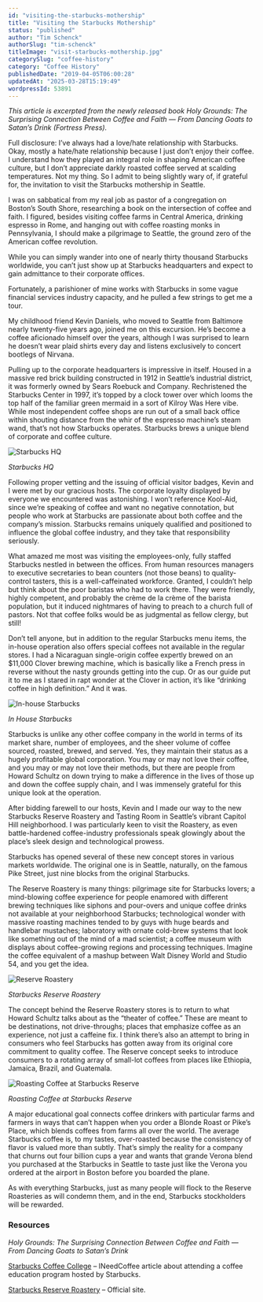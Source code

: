 ```yaml
---
id: "visiting-the-starbucks-mothership"
title: "Visiting the Starbucks Mothership"
status: "published"
author: "Tim Schenck"
authorSlug: "tim-schenck"
titleImage: "visit-starbucks-mothership.jpg"
categorySlug: "coffee-history"
category: "Coffee History"
publishedDate: "2019-04-05T06:00:28"
updatedAt: "2025-03-28T15:19:49"
wordpressId: 53891
---
```


*This article is excerpted from the newly released book Holy Grounds: The Surprising Connection Between Coffee and Faith — From Dancing Goats to Satan’s Drink (Fortress Press).*

Full disclosure: I’ve always had a love/hate relationship with Starbucks. Okay, mostly a hate/hate relationship because I just don’t enjoy their coffee. I understand how they played an integral role in shaping American coffee culture, but I don’t appreciate darkly roasted coffee served at scalding temperatures. Not my thing. So I admit to being slightly wary of, if grateful for, the invitation to visit the Starbucks mothership in Seattle.

I was on sabbatical from my real job as pastor of a congregation on Boston’s South Shore, researching a book on the intersection of coffee and faith. I figured, besides visiting coffee farms in Central America, drinking espresso in Rome, and hanging out with coffee roasting monks in Pennsylvania, I should make a pilgrimage to Seattle, the ground zero of the American coffee revolution.

While you can simply wander into one of nearly thirty thousand Starbucks worldwide, you can’t just show up at Starbucks headquarters and expect to gain admittance to their corporate offices.

Fortunately, a parishioner of mine works with Starbucks in some vague financial services industry capacity, and he pulled a few strings to get me a tour.

My childhood friend Kevin Daniels, who moved to Seattle from Baltimore nearly twenty-five years ago, joined me on this excursion. He’s become a coffee aficionado himself over the years, although I was surprised to learn he doesn’t wear plaid shirts every day and listens exclusively to concert bootlegs of Nirvana.

Pulling up to the corporate headquarters is impressive in itself. Housed in a massive red brick building constructed in 1912 in Seattle’s industrial district, it was formerly owned by Sears Roebuck and Company. Rechristened the Starbucks Center in 1997, it’s topped by a clock tower over which looms the top half of the familiar green mermaid in a sort of Kilroy Was Here vibe. While most independent coffee shops are run out of a small back office within shouting distance from the whir of the espresso machine’s steam wand, that’s not how Starbucks operates. Starbucks brews a unique blend of corporate and coffee culture.

![Starbucks HQ](StarbucksHQ_650.jpg)

*Starbucks HQ*

Following proper vetting and the issuing of official visitor badges, Kevin and I were met by our gracious hosts. The corporate loyalty displayed by everyone we encountered was astonishing. I won’t reference Kool-Aid, since we’re speaking of coffee and want no negative connotation, but people who work at Starbucks are passionate about both coffee and the company’s mission. Starbucks remains uniquely qualified and positioned to influence the global coffee industry, and they take that responsibility seriously.

What amazed me most was visiting the employees-only, fully staffed Starbucks nestled in between the offices. From human resources managers to executive secretaries to bean counters (not those beans) to quality-control tasters, this is a well-caffeinated workforce. Granted, I couldn’t help but think about the poor baristas who had to work there. They were friendly, highly competent, and probably the crème de la crème of the barista population, but it induced nightmares of having to preach to a church full of pastors. Not that coffee folks would be as judgmental as fellow clergy, but still!

Don’t tell anyone, but in addition to the regular Starbucks menu items, the in-house operation also offers special coffees not available in the regular stores. I had a Nicaraguan single-origin coffee expertly brewed on an $11,000 Clover brewing machine, which is basically like a French press in reverse without the nasty grounds getting into the cup. Or as our guide put it to me as I stared in rapt wonder at the Clover in action, it’s like “drinking coffee in high definition.” And it was.

![In-house Starbucks ](InhouseStarbucks650.jpg)

*In House Starbucks*

Starbucks is unlike any other coffee company in the world in terms of its market share, number of employees, and the sheer volume of coffee sourced, roasted, brewed, and served. Yes, they maintain their status as a hugely profitable global corporation. You may or may not love their coffee, and you may or may not love their methods, but there are people from Howard Schultz on down trying to make a difference in the lives of those up and down the coffee supply chain, and I was immensely grateful for this unique look at the operation.

After bidding farewell to our hosts, Kevin and I made our way to the new Starbucks Reserve Roastery and Tasting Room in Seattle’s vibrant Capitol Hill neighborhood. I was particularly keen to visit the Roastery, as even battle-hardened coffee-industry professionals speak glowingly about the place’s sleek design and technological prowess.

Starbucks has opened several of these new concept stores in various markets worldwide. The original one is in Seattle, naturally, on the famous Pike Street, just nine blocks from the original Starbucks.

The Reserve Roastery is many things: pilgrimage site for Starbucks lovers; a mind-blowing coffee experience for people enamored with different brewing techniques like siphons and pour-overs and unique coffee drinks not available at your neighborhood Starbucks; technological wonder with massive roasting machines tended to by guys with huge beards and handlebar mustaches; laboratory with ornate cold-brew systems that look like something out of the mind of a mad scientist; a coffee museum with displays about coffee-growing regions and processing techniques. Imagine the coffee equivalent of a mashup between Walt Disney World and Studio 54, and you get the idea.

![Reserve Roastery](Roastery650.jpg)

*Starbucks Reserve Roastery*

The concept behind the Reserve Roastery stores is to return to what Howard Schultz talks about as the “theater of coffee.” These are meant to be destinations, not drive-throughs; places that emphasize coffee as an experience, not just a caffeine fix. I think there’s also an attempt to bring in consumers who feel Starbucks has gotten away from its original core commitment to quality coffee. The Reserve concept seeks to introduce consumers to a rotating array of small-lot coffees from places like Ethiopia, Jamaica, Brazil, and Guatemala.

![Roasting Coffee at Starbucks Reserve](Roastery2_650.jpg)

*Roasting Coffee at Starbucks Reserve*

A major educational goal connects coffee drinkers with particular farms and farmers in ways that can’t happen when you order a Blonde Roast or Pike’s Place, which blends coffees from farms all over the world. The average Starbucks coffee is, to my tastes, over-roasted because the consistency of flavor is valued more than subtly. That’s simply the reality for a company that churns out four billion cups a year and wants that grande Verona blend you purchased at the Starbucks in Seattle to taste just like the Verona you ordered at the airport in Boston before you boarded the plane.

As with everything Starbucks, just as many people will flock to the Reserve Roasteries as will condemn them, and in the end, Starbucks stockholders will be rewarded.

### Resources

*Holy Grounds: The Surprising Connection Between Coffee and Faith — From Dancing Goats to Satan’s Drink*

[Starbucks Coffee College](/starbucks-coffee-college/) – INeedCoffee article about attending a coffee education program hosted by Starbucks.

[Starbucks Reserve Roastery](https://www.starbucksreserve.com/) – Official site.
